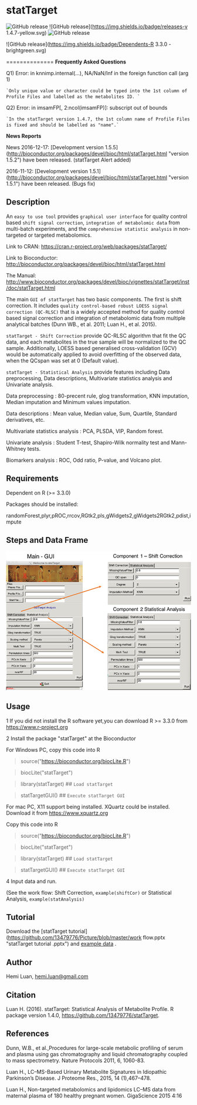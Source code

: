 # statTarget 

![GitHub release](https://img.shields.io/badge/statTarget-Good-blue.svg)
![GitHub release](https://img.shields.io/badge/releases-v 1.4.7-yellow.svg)
![GitHub release](https://img.shields.io/badge/downloads-top%2050%25-green.svg)

![GitHub release](https://img.shields.io/badge/Dependents-R 3.3.0 -brightgreen.svg)

==============
**Frequently Asked Questions**

Q1) Error: in knnimp.internal(...), NA/NaN/Inf in the foreign function call (arg 1)

    `Only unique value or character could be typed into the 1st column of Profile Files and labelled as the metabolites ID. `
     
Q2) Error: in imsamFP[, 2:ncol(imsamFP)]: subscript out of bounds

    `In the statTarget version 1.4.7, the 1st column name of Profile Files is fixed and should be labelled as "name".`


**News Reports**

News 2016-12-17: [Development version 1.5.5] (http://bioconductor.org/packages/devel/bioc/html/statTarget.html "version 1.5.2")  have been released. (statTarget Alert added)

2016-11-12: [Development version 1.5.1] (http://bioconductor.org/packages/devel/bioc/html/statTarget.html "version 1.5.1")  have been released. (Bugs fix)


Description
-----------------

An `easy to use tool` provides `graphical user interface` for quality control based `shift signal correction`, `integration of metabolomic data` from multi-batch experiments, and the `comprehensive statistic analysis` in non-targeted or targeted metabolomics.

Link to CRAN: https://cran.r-project.org/web/packages/statTarget/


Link to Bioconductor: http://bioconductor.org/packages/devel/bioc/html/statTarget.html

The Manual: http://www.bioconductor.org/packages/devel/bioc/vignettes/statTarget/inst/doc/statTarget.html

The main `GUI of statTarget` has two basic components. The first is shift correction. It includes `quality control-based robust LOESS signal correction (QC-RLSC)` that is a widely accepted method for quality control based signal correction and integration of metabolomic data from multiple analytical batches (Dunn WB., et al. 2011; Luan H., et al. 2015).

`statTarget - Shift Correction` provide QC-RLSC algorithm that fit the QC data, and each metabolites in the true sample will be normalized to the QC sample. Additionally, LOESS based generalised cross-validation (GCV) would be automatically applied to avoid overfitting of the observed data, when the QCspan was set at 0 (Default value).

`statTarget - Statistical Analysis` provide features including Data preprocessing, Data descriptions, Multivariate statistics analysis and Univariate analysis.


Data preprocessing : 80-precent rule, glog transformation, KNN imputation, Median imputation and Minimum values imputation.


Data descriptions : Mean value, Median value, Sum, Quartile, Standard derivatives, etc.


Multivariate statistics analysis : PCA, PLSDA, VIP, Random forest.


Univariate analysis : Student T-test, Shapiro-Wilk normality test and Mann-Whitney tests. 


Biomarkers analysis : ROC, Odd ratio, P-value, and Volcano plot.
 

Requirements
-----------------

Dependent on R (>= 3.3.0)

Packages should be installed:

randomForest,plyr,pROC,rrcov,RGtk2,pls,gWidgets2,gWidgets2RGtk2,pdist,impute

Steps and Data Frame
-----------------
![github](https://github.com/13479776/Picture/blob/master/main_gui8.jpg "13479776")

Usage
-----------------

1 If you did not install the R software yet,you can download R >= 3.3.0  from https://www.r-project.org

2 Install the package "statTarget" at the Bioconductor
 
  For Windows PC, copy this code into R 
  
  > source("https://bioconductor.org/biocLite.R") 
  
  > biocLite("statTarget")
  
  > library(statTarget)  ## `Load statTarget`
  
  > statTargetGUI()  ## `Execute statTarget GUI` 
  
  
  For mac PC,  X11 support being installed. XQuartz could be installed. Download it from https://www.xquartz.org
  
  Copy this code into R
  
  > source("https://bioconductor.org/biocLite.R")
  
  > biocLite("statTarget")
  
  > library(statTarget)  ## `Load statTarget`
  
  > statTargetGUI()  ## `Execute statTarget GUI` 
  

4 Input data and run. 

(See the work flow: Shift Correction, `example(shiftCor)` or Statistical Analysis, `example(statAnalysis)`


Tutorial
-----------------

Download the [statTarget tutorial](https://github.com/13479776/Picture/blob/master/work flow.pptx "statTarget tutorial .pptx") and [example data](https://github.com/13479776/Picture/blob/master/Data_example.zip "Data_example.zip") .


Author
-----------------

Hemi Luan, hemi.luan@gmail.com

Citation 
------------------
Luan H. (2016). statTarget: Statistical Analysis of Metabolite Profile. R package version 1.4.0, https://github.com/13479776/statTarget.

References
-----------------
Dunn, W.B., et al.,Procedures for large-scale metabolic profiling of serum and plasma using gas chromatography and liquid chromatography coupled to mass spectrometry. Nature Protocols 2011, 6, 1060-83.

Luan H., LC–MS-Based Urinary Metabolite Signatures in Idiopathic Parkinson’s Disease. J Proteome Res., 2015, 14 (1),467–478.

Luan H., Non-targeted metabolomics and lipidomics LC–MS data from maternal plasma of 180 healthy pregnant women. GigaScience 2015 4:16
